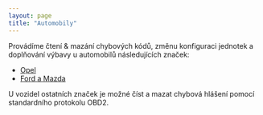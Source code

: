 ```yaml
---
layout: page
title: "Automobily"
---
```


Provádíme čtení & mazání chybových kódů, změnu konfiguraci jednotek a doplňování výbavy u automobilů následujících značek:
* [Opel](Opel.markdown)
* [Ford a Mazda](Ford.markdown)

U vozidel ostatních značek je možné číst a mazat chybová hlášení pomocí standardního protokolu OBD2.
